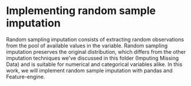 # **Implementing random sample imputation**

Random sampling imputation consists of extracting random observations from the pool of
available values in the variable. Random sampling imputation preserves the original
distribution, which differs from the other imputation techniques we've discussed in this
folder (Imputing Missing Data) and is suitable for numerical and categorical variables alike. In this work, we will
implement random sample imputation with pandas and Feature-engine.
